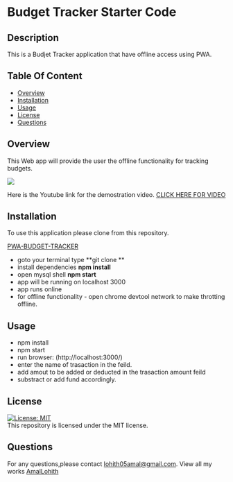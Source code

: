 # Budget Tracker Starter Code
## Description
This is a Budjet Tracker application that have offline access using PWA.

## Table Of Content
* [Overview](#overview)
* [Installation](#installation)
* [Usage](#usage)
* [License](#license)
* [Questions](#questions)

## Overview

This Web app will provide the user the offline functionality for tracking budgets.

![](images/bt.JPG)

Here is the Youtube link for the demostration video.
[CLICK HERE FOR VIDEO](https://www.youtube.com/watch?v=1rztJyQAMso)




## Installation

To use this application please clone from this repository.

[PWA-BUDGET-TRACKER](https://github.com/LohithAmal/PWA-BUDGET-TRACKER)

* goto your terminal type **git clone **
* install dependencies **npm install**
* open mysql shell **npm start**
* app will be running on localhost 3000
* app runs online
* for offline functionality - open chrome devtool network to make throtting offline.

## Usage
* npm install
* npm start
* run browser: (http://localhost:3000/)
* enter the name of trasaction in the feild.
* add amout to be added or deducted in the trasaction amount feild
* substract or add fund accordingly.

## License
[![License: MIT](https://img.shields.io/badge/License-MIT-yellow.svg)](https://opensource.org/licenses/MIT)
<br>
This repository is licensed under the MIT license.

## Questions
For any questions,please contact [lohith05amal@gmail.com](mailto:lohith05amal@gmail.com). View all my works [AmalLohith](https://github.com/LohithAmal) 